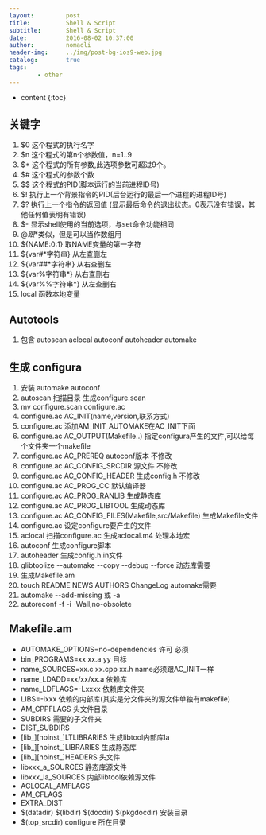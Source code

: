 ```yaml
---
layout:         post
title:          Shell & Script
subtitle:       Shell & Script
date:           2016-08-02 10:37:00
author:         nomadli
header-img:     ../img/post-bg-ios9-web.jpg
catalog:        true
tags:
        - other
---
```


* content
{:toc}

## 关键字
1.  $0 这个程式的执行名字
2.  $n 这个程式的第n个参数值，n=1..9
3.  $* 这个程式的所有参数,此选项参数可超过9个。
4.  $# 这个程式的参数个数
5.  $$ 这个程式的PID(脚本运行的当前进程ID号)
6.  $! 执行上一个背景指令的PID(后台运行的最后一个进程的进程ID号)
7.  $? 执行上一个指令的返回值 (显示最后命令的退出状态。0表示没有错误，其他任何值表明有错误)
8.  $- 显示shell使用的当前选项，与set命令功能相同
9.  $@ 跟$*类似，但是可以当作数组用
10. ${NAME:0:1} 取NAME变量的第一字符
11. ${var#*字符串}  从左查删左
12. ${var##*字符串} 从右查删左 
13. ${var%字符串*}  从右查删右 
14. ${var%%字符串*} 从左查删右
15. local 函数本地变量

## Autotools
01. 包含 autoscan aclocal autoconf autoheader automake

## 生成 configura
01. 安装 automake autoconf
02. autoscan 扫描目录 生成configure.scan
03. mv configure.scan configure.ac
04. configure.ac AC_INIT(name,version,联系方式)
05. configure.ac 添加AM_INIT_AUTOMAKE在AC_INIT下面
06. configure.ac AC_OUTPUT(Makefile..) 指定configura产生的文件,可以给每个文件夹一个makefile
07. configure.ac AC_PREREQ autoconf版本 不修改
08. configure.ac AC_CONFIG_SRCDIR 源文件 不修改
09. configure.ac AC_CONFIG_HEADER 生成config.h 不修改
10. configure.ac AC_PROG_CC 默认编译器
11. configure.ac AC_PROG_RANLIB 生成静态库
12. configure.ac AC_PROG_LIBTOOL 生成动态库
13. configure.ac AC_CONFIG_FILES(Makefile,src/Makefile) 生成Makefile文件
14. configure.ac 设定configure要产生的文件
15. aclocal 扫描configure.ac 生成aclocal.m4 处理本地宏
16. autoconf 生成configure脚本
17. autoheader 生成config.h.in文件
18. glibtoolize --automake --copy --debug --force 动态库需要
19. 生成Makefile.am
20. touch README NEWS AUTHORS ChangeLog automake需要
21. automake --add-missing 或 -a
22. autoreconf -f -i -Wall,no-obsolete

## Makefile.am
* AUTOMAKE_OPTIONS=no-dependencies 许可 必须
* bin_PROGRAMS=xx xx.a yy 目标
* name_SOURCES=xx.c xx.cpp xx.h name必须跟AC_INIT一样
* name_LDADD=xx/xx/xx.a 依赖库
* name_LDFLAGS=-Lxxxx 依赖库文件夹
* LIBS=-lxxx 依赖的内部库(其实是分文件夹的源文件单独有makefile)
* AM_CPPFLAGS 头文件目录
* SUBDIRS 需要的子文件夹
* DIST_SUBDIRS
* [lib_][noinst_]LTLIBRARIES 生成libtool内部库la
* [lib_][noinst_]LIBRARIES 生成静态库
* [lib_][noinst_]HEADERS 头文件
* libxxx_a_SOURCES 静态库源文件
* libxxx_la_SOURCES 内部libtool依赖源文件
* ACLOCAL_AMFLAGS
* AM_CFLAGS
* EXTRA_DIST
* $(datadir) $(libdir) $(docdir) $(pkgdocdir) 安装目录
* $(top_srcdir) configure 所在目录











